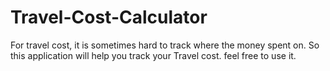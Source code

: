 # Travel-Cost-Calculator
For travel cost, it is sometimes hard to track where the money spent on. So this application will help you track your Travel cost. feel free to use it.
